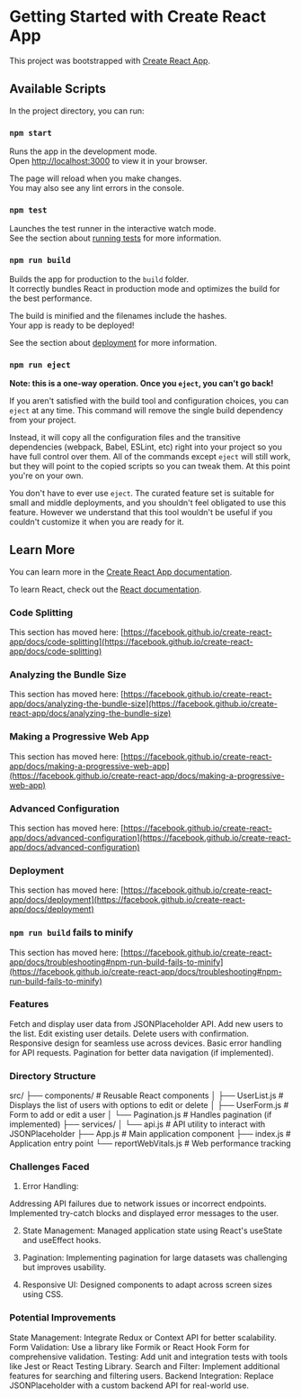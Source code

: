 # Getting Started with Create React App

This project was bootstrapped with [Create React App](https://github.com/facebook/create-react-app).

## Available Scripts

In the project directory, you can run:

### `npm start`

Runs the app in the development mode.\
Open [http://localhost:3000](http://localhost:3000) to view it in your browser.

The page will reload when you make changes.\
You may also see any lint errors in the console.

### `npm test`

Launches the test runner in the interactive watch mode.\
See the section about [running tests](https://facebook.github.io/create-react-app/docs/running-tests) for more information.

### `npm run build`

Builds the app for production to the `build` folder.\
It correctly bundles React in production mode and optimizes the build for the best performance.

The build is minified and the filenames include the hashes.\
Your app is ready to be deployed!

See the section about [deployment](https://facebook.github.io/create-react-app/docs/deployment) for more information.

### `npm run eject`

**Note: this is a one-way operation. Once you `eject`, you can't go back!**

If you aren't satisfied with the build tool and configuration choices, you can `eject` at any time. This command will remove the single build dependency from your project.

Instead, it will copy all the configuration files and the transitive dependencies (webpack, Babel, ESLint, etc) right into your project so you have full control over them. All of the commands except `eject` will still work, but they will point to the copied scripts so you can tweak them. At this point you're on your own.

You don't have to ever use `eject`. The curated feature set is suitable for small and middle deployments, and you shouldn't feel obligated to use this feature. However we understand that this tool wouldn't be useful if you couldn't customize it when you are ready for it.

## Learn More

You can learn more in the [Create React App documentation](https://facebook.github.io/create-react-app/docs/getting-started).

To learn React, check out the [React documentation](https://reactjs.org/).

### Code Splitting

This section has moved here: [https://facebook.github.io/create-react-app/docs/code-splitting](https://facebook.github.io/create-react-app/docs/code-splitting)

### Analyzing the Bundle Size

This section has moved here: [https://facebook.github.io/create-react-app/docs/analyzing-the-bundle-size](https://facebook.github.io/create-react-app/docs/analyzing-the-bundle-size)

### Making a Progressive Web App

This section has moved here: [https://facebook.github.io/create-react-app/docs/making-a-progressive-web-app](https://facebook.github.io/create-react-app/docs/making-a-progressive-web-app)

### Advanced Configuration

This section has moved here: [https://facebook.github.io/create-react-app/docs/advanced-configuration](https://facebook.github.io/create-react-app/docs/advanced-configuration)

### Deployment

This section has moved here: [https://facebook.github.io/create-react-app/docs/deployment](https://facebook.github.io/create-react-app/docs/deployment)

### `npm run build` fails to minify

This section has moved here: [https://facebook.github.io/create-react-app/docs/troubleshooting#npm-run-build-fails-to-minify](https://facebook.github.io/create-react-app/docs/troubleshooting#npm-run-build-fails-to-minify)

### Features
Fetch and display user data from JSONPlaceholder API.
Add new users to the list.
Edit existing user details.
Delete users with confirmation.
Responsive design for seamless use across devices.
Basic error handling for API requests.
Pagination for better data navigation (if implemented).

### Directory Structure
src/
├── components/        # Reusable React components
│   ├── UserList.js    # Displays the list of users with options to edit or delete
│   ├── UserForm.js    # Form to add or edit a user
│   └── Pagination.js  # Handles pagination (if implemented)
├── services/
│   └── api.js         # API utility to interact with JSONPlaceholder
├── App.js             # Main application component
├── index.js           # Application entry point
└── reportWebVitals.js # Web performance tracking


### Challenges Faced
1. Error Handling:

Addressing API failures due to network issues or incorrect endpoints.
Implemented try-catch blocks and displayed error messages to the user.

2. State Management:
Managed application state using React's useState and useEffect hooks.

3. Pagination:
Implementing pagination for large datasets was challenging but improves usability.

4. Responsive UI:
Designed components to adapt across screen sizes using CSS.

### Potential Improvements

State Management: Integrate Redux or Context API for better scalability.
Form Validation: Use a library like Formik or React Hook Form for comprehensive validation.
Testing: Add unit and integration tests with tools like Jest or React Testing Library.
Search and Filter: Implement additional features for searching and filtering users.
Backend Integration: Replace JSONPlaceholder with a custom backend API for real-world use.